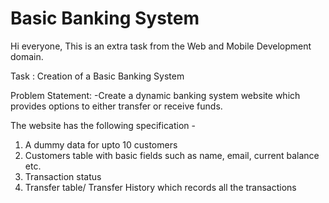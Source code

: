 # Basic Banking System

Hi everyone,
This is an extra task from the Web and Mobile Development domain.

Task : Creation of a Basic Banking System

Problem Statement:
-Create a dynamic banking system website which provides options to either transfer or receive funds.

The website has the following specification -
1. A dummy data for upto 10 customers
2. Customers table with basic fields such as name, email, current balance etc.
3. Transaction status
4. Transfer table/ Transfer History which records all the transactions

